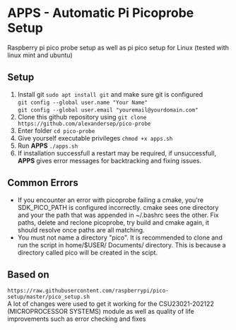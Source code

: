 # APPS - Automatic Pi Picoprobe Setup
Raspberry pi pico probe setup as well as pi pico setup for Linux (tested with linux mint and ubuntu)

## Setup 
1. Install git ``sudo apt install git`` and make sure git is configured   
   ``git config --global user.name "Your Name"``  
   ``git config --global user.email "youremail@yourdomain.com"``
2. Clone this github repository using 
  ``git clone https://github.com/alexandersep/pico-probe``
3. Enter folder ``cd pico-probe``
4. Give yourself executable privileges ``chmod +x apps.sh``
5. Run **APPS** ``./apps.sh``
6. If installation successfull a restart may be required, if unsuccessfull, **APPS**
   gives error messages for backtracking and fixing issues.

## Common Errors
* If you encounter an error with picoprobe failing a cmake, you're SDK\_PICO\_PATH is
  configured incorrectly. cmake sees one directory and your the path that was appended 
  in ~/.bashrc sees the other. Fix paths, delete and reclone picoprobe, try build and 
  cmake again, it should resolve once paths are all matching.
* You must not name a directory "pico". It is recommended to clone and run the script in
  home/$USER/ Documents/ directory. This is because a directory called pico will be created
  in the scipt.

## Based on
``https://raw.githubusercontent.com/raspberrypi/pico-setup/master/pico_setup.sh``  
A lot of changes were used to get it working for the CSU23021-202122 (MICROPROCESSOR SYSTEMS) module
as well as quality of life improvements such as error checking and fixes

